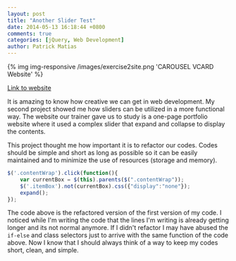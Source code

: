 ```yaml
---
layout: post
title: "Another Slider Test"
date: 2014-05-13 16:18:44 +0800
comments: true
categories: [jQuery, Web Development]
author: Patrick Matias
---
```


{% img img-responsive /images/exercise2site.png 'CAROUSEL VCARD Website' %}

[Link to website](http://www.html-themes.com/themes/carousel_vcard/)

It is amazing to know how creative we can get in web development. My second project showed me how sliders can be utilized in a more functional way. <!--more-->The website our trainer gave us to study is a one-page portfolio website where it used a complex slider that expand and collapse to display the contents.

This project thought me how important it is to refactor our codes. Codes should be simple and short as long as possible so it can be easily maintained and to minimize the use of resources (storage and memory).


```js
$('.contentWrap').click(function(){
	var currentBox = $(this).parents($(".contentWrap"));
	$('.itemBox').not(currentBox).css({"display":"none"});
	expand();
});
```

The code above is the refactored version of the first version of my code. I noticed while I'm writing the code that the lines I'm writing is already getting longer and its not normal anymore. If I didn't refactor I may have abused the `if-else` and class selectors just to arrive with the same function of the code above. Now I know that I should always think of a way to keep my codes short, clean, and simple.